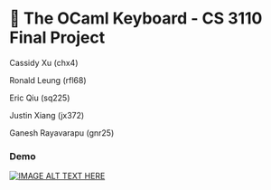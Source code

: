 # 🐫 The OCaml Keyboard - CS 3110 Final Project

Cassidy Xu (chx4)

Ronald Leung (rfl68)

Eric Qiu (sq225)

Justin Xiang (jx372)

Ganesh Rayavarapu (gnr25)

### Demo
[![IMAGE ALT TEXT HERE](https://img.youtube.com/vi/1oY2G2p8NNQ/0.jpg)](https://www.youtube.com/watch?v=1oY2G2p8NNQ)
